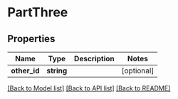 # PartThree

## Properties
Name | Type | Description | Notes
------------ | ------------- | ------------- | -------------
**other_id** | **string** |  | [optional] 

[[Back to Model list]](../README.md#documentation-for-models) [[Back to API list]](../README.md#documentation-for-api-endpoints) [[Back to README]](../README.md)

